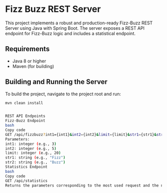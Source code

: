 # Fizz Buzz REST Server

This project implements a robust and production-ready Fizz-Buzz REST Server using Java with Spring Boot. The server exposes a REST API endpoint for Fizz-Buzz logic and includes a statistical endpoint.

## Requirements
- Java 8 or higher
- Maven (for building)

## Building and Running the Server

To build the project, navigate to the project root and run:

```bash
mvn clean install


REST API Endpoints
Fizz-Buzz Endpoint
bash
Copy code
GET /api/fizzbuzz?int1={int1}&int2={int2}&limit={limit}&str1={str1}&str2={str2}
Parameters:
int1: integer (e.g., 3)
int2: integer (e.g., 5)
limit: integer (e.g., 20)
str1: string (e.g., "Fizz")
str2: string (e.g., "Buzz")
Statistics Endpoint
bash
Copy code
GET /api/statistics
Returns the parameters corresponding to the most used request and the number of hits for that request.
